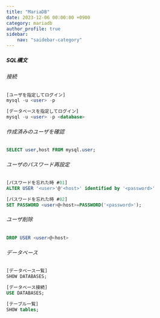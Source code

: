 ```yaml
---
title: "MariaDB"
date: 2023-12-06 00:00:00 +0900
category: mariadb
author_profile: true
sidebar:
    nav: "saidebar-category"
---
```


##### SQL構文

###### 接続
```sql
[ユーザを指定してログイン]
mysql -u <user> -p

[データベースを指定してログイン]
mysql -u <user> -p <database>
```

###### 作成済みのユーザを確認
```sql
SELECT user,host FROM mysql.user;
```

###### ユーザのパスワード再設定
```sql
[パスワードを忘れた時 #01]
ALTER USER '<user>'@'<host>' identified by '<password>'

[パスワードを忘れた時 #02]
SET PASSWORD <user>@<host>=PASSWORD('<password>');
```

###### ユーザ削除
```sql
DROP USER <user>@<host>
```

###### データベース
```sql
[データベース一覧]
SHOW DATABASES;

[データベース接続]
USE DATABASES;

[テーブル一覧]
SHOW tables;
```

